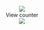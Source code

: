 <p align="center">
  <img src="https://sneaky.ikysu.workers.dev/" /><br>
  View counter<br>
  <img src="https://counter.iky.su/ikysu.image" />
</p>
